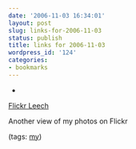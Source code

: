 ```yaml
---
date: '2006-11-03 16:34:01'
layout: post
slug: links-for-2006-11-03
status: publish
title: links for 2006-11-03
wordpress_id: '124'
categories:
- bookmarks
---
```



	
  * 
		

[Flickr Leech](http://www.flickrleech.net/nsid/35034364763@N01/)


		

Another view of my photos on Flickr


		

(tags: [my](http://del.icio.us/eob/my))


	



